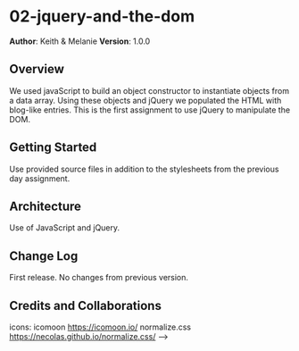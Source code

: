 # 02-jquery-and-the-dom

**Author**: Keith & Melanie
**Version**: 1.0.0 

## Overview
We used javaScript to build an object constructor to instantiate objects from a data array.  Using these objects and jQuery we populated the HTML with blog-like entries.  This is the first assignment to use jQuery to manipulate the DOM.

## Getting Started
Use provided source files in addition to the stylesheets from the previous day assignment.

## Architecture
Use of JavaScript and jQuery.

## Change Log
First release. No changes from previous version.

## Credits and Collaborations
icons: icomoon https://icomoon.io/
normalize.css https://necolas.github.io/normalize.css/
-->
```
